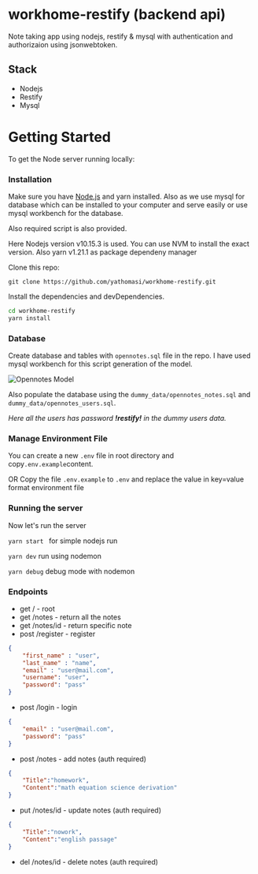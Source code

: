 # workhome-restify (backend api)
Note taking app using nodejs, restify & mysql with authentication and authorizaion using jsonwebtoken.


## Stack
- Nodejs
- Restify
- Mysql


# Getting Started
To get the Node server running locally:
### Installation
Make sure you have  [Node.js](https://nodejs.org/) and yarn installed. 
Also as we use mysql for database which can be installed to your computer and serve easily or use mysql workbench for the database.

Also required script is also provided.

Here Nodejs version v10.15.3 is used. You can use NVM to install the exact version. Also yarn v1.21.1 as package dependeny manager

Clone this repo:

 ` git clone https://github.com/yathomasi/workhome-restify.git `
 

Install the dependencies and devDependencies.

```sh
cd workhome-restify
yarn install
```
### Database
Create database and tables with `opennotes.sql` file in the repo.
I have used mysql workbench for this script generation of the model.

![Opennotes Model](https://i.imgur.com/rWsMOnL.png)

Also populate the database using the `dummy_data/opennotes_notes.sql` and `dummy_data/opennotes_users.sql`.

_Here all the users has password **!restify!** in the dummy users data._

### Manage Environment File

You can create a new `.env` file in root directory and copy`.env.example`content.

OR
Copy the file `.env.example` to `.env` and replace the value in key=value format environment file

### Running the server

Now let's run the server

`yarn start ` for simple nodejs run

`yarn dev` run using nodemon

`yarn debug` debug mode with nodemon

### Endpoints

- get / - root
- get /notes - return all the notes
- get /notes/id - return specific note
- post /register - register 
```json
{
	"first_name" : "user",
	"last_name" : "name",
	"email" : "user@mail.com",
	"username": "user",
	"password": "pass"
}
```
- post /login - login
```json
{
	"email" : "user@mail.com",
	"password": "pass"
}
```
- post /notes - add notes (auth required)
```json
{
	"Title":"homework",
	"Content":"math equation science derivation"
}
```
- put /notes/id - update notes (auth required)
```json
{
	"Title":"nowork",
	"Content":"english passage"
}
```
- del /notes/id - delete notes (auth required)
